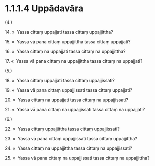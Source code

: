 # 1.1.1.4 Uppādavāra

(4.)

14\. »  Yassa cittaṃ uppajjati tassa cittaṃ uppajjittha?

15\. «  Yassa vā pana cittaṃ uppajjittha tassa cittaṃ uppajjati?

16\. »  Yassa cittaṃ na uppajjati tassa cittaṃ na uppajjittha?

17\. «  Yassa vā pana cittaṃ na uppajjittha tassa cittaṃ na uppajjati?

(5.)

18\. »  Yassa cittaṃ uppajjati tassa cittaṃ uppajjissati?

19\. «  Yassa vā pana cittaṃ uppajjissati tassa cittaṃ uppajjati?

20\. »  Yassa cittaṃ na uppajjati tassa cittaṃ na uppajjissati?

21\. «  Yassa vā pana cittaṃ na uppajjissati tassa cittaṃ na uppajjati?

(6.)

22\. »  Yassa cittaṃ uppajjittha tassa cittaṃ uppajjissati?

23\. «  Yassa vā pana cittaṃ uppajjissati tassa cittaṃ uppajjittha?

24\. »  Yassa cittaṃ na uppajjittha tassa cittaṃ na uppajjissati?

25\. «  Yassa vā pana cittaṃ na uppajjissati tassa cittaṃ na uppajjittha?
